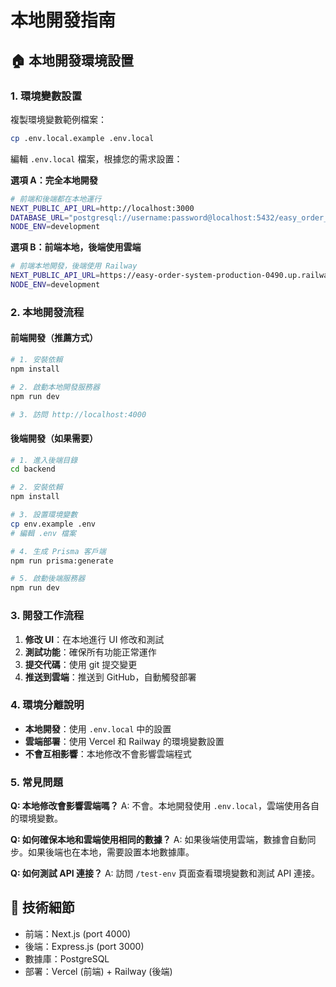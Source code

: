 # 本地開發指南

## 🏠 本地開發環境設置

### 1. 環境變數設置

複製環境變數範例檔案：
```bash
cp .env.local.example .env.local
```

編輯 `.env.local` 檔案，根據您的需求設置：

**選項 A：完全本地開發**
```bash
# 前端和後端都在本地運行
NEXT_PUBLIC_API_URL=http://localhost:3000
DATABASE_URL="postgresql://username:password@localhost:5432/easy_order_dev"
NODE_ENV=development
```

**選項 B：前端本地，後端使用雲端**
```bash
# 前端本地開發，後端使用 Railway
NEXT_PUBLIC_API_URL=https://easy-order-system-production-0490.up.railway.app
NODE_ENV=development
```

### 2. 本地開發流程

#### 前端開發（推薦方式）
```bash
# 1. 安裝依賴
npm install

# 2. 啟動本地開發服務器
npm run dev

# 3. 訪問 http://localhost:4000
```

#### 後端開發（如果需要）
```bash
# 1. 進入後端目錄
cd backend

# 2. 安裝依賴
npm install

# 3. 設置環境變數
cp env.example .env
# 編輯 .env 檔案

# 4. 生成 Prisma 客戶端
npm run prisma:generate

# 5. 啟動後端服務器
npm run dev
```

### 3. 開發工作流程

1. **修改 UI**：在本地進行 UI 修改和測試
2. **測試功能**：確保所有功能正常運作
3. **提交代碼**：使用 git 提交變更
4. **推送到雲端**：推送到 GitHub，自動觸發部署

### 4. 環境分離說明

- **本地開發**：使用 `.env.local` 中的設置
- **雲端部署**：使用 Vercel 和 Railway 的環境變數設置
- **不會互相影響**：本地修改不會影響雲端程式

### 5. 常見問題

**Q: 本地修改會影響雲端嗎？**
A: 不會。本地開發使用 `.env.local`，雲端使用各自的環境變數。

**Q: 如何確保本地和雲端使用相同的數據？**
A: 如果後端使用雲端，數據會自動同步。如果後端也在本地，需要設置本地數據庫。

**Q: 如何測試 API 連接？**
A: 訪問 `/test-env` 頁面查看環境變數和測試 API 連接。

## 🔧 技術細節

- 前端：Next.js (port 4000)
- 後端：Express.js (port 3000)
- 數據庫：PostgreSQL
- 部署：Vercel (前端) + Railway (後端)
